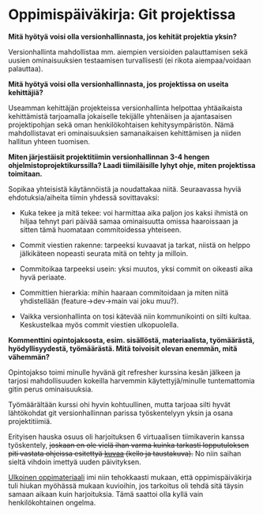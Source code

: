 # Oppimispäiväkirja: Git projektissa

__Mitä hyötyä voisi olla versionhallinnasta, jos kehität projektia yksin?__

Versionhallinta mahdollistaa mm. aiempien versioiden palauttamisen sekä uusien ominaisuuksien testaamisen turvallisesti (ei rikota aiempaa/voidaan palauttaa).

__Mitä hyötyä voisi olla versionhallinnasta, jos projektissa on useita kehittäjiä?__

Useamman kehittäjän projekteissa versionhallinta helpottaa yhtäaikaista kehittämistä tarjoamalla jokaiselle tekijälle yhtenäisen ja ajantasaisen projektipohjan sekä oman henkilökohtaisen kehitysympäristön. Nämä mahdollistavat eri ominaisuuksien samanaikaisen kehittämisen ja niiden hallitun yhteen tuomisen.  

__Miten järjestäisit projektitiimin versionhallinnan 3-4 hengen ohjelmistoprojektikurssilla? Laadi tiimiläisille lyhyt ohje, miten projektissa toimitaan.__

Sopikaa yhteisistä käytännöistä ja noudattakaa niitä. Seuraavassa hyviä ehdotuksia/aiheita tiimin yhdessä sovittavaksi:

- Kuka tekee ja mitä tekee: voi harmittaa aika paljon jos kaksi ihmistä on hiljaa tehnyt pari päivää samaa ominaisuutta omissa haaroissaan ja sitten tämä huomataan commitoidessa yhteiseen.

- Commit viestien rakenne: tarpeeksi kuvaavat ja tarkat, niistä on helppo jälkikäteen nopeasti seurata mitä on tehty ja milloin.

- Commitoikaa tarpeeksi usein: yksi muutos, yksi commit on oikeasti aika hyvä periaate.

- Committien hierarkia: mihin haaraan commitoidaan ja miten niitä yhdistellään (feature->dev->main vai joku muu?).

- Vaikka versionhallinta on tosi kätevää niin kommunikointi on silti kultaa. Keskustelkaa myös commit viestien ulkopuolella.


__Kommenttini opintojaksosta, esim. sisällöstä, materiaalista, työmäärästä, hyödyllisyydestä, työmäärästä. Mitä toivoisit olevan enemmän, mitä vähemmän?__

Opintojakso toimi minulle hyvänä git refresher kurssina kesän jälkeen ja tarjosi mahdollisuuden kokeilla harvemmin käytettyjä/minulle tuntemattomia gitin perus ominaisuuksia.

Työmäärältään kurssi ohi hyvin kohtuullinen, mutta tarjoaa silti hyvät lähtökohdat git versionhallinnan parissa työskentelyyn yksin ja osana projektitiimiä.

Erityisen hauska osuus oli harjoituksen 6 virtuaalisen tiimikaverin kanssa työskentely, ~~joskaan en ole vielä ihan varma kuinka tarkasti lopputuloksen piti vastata ohjeissa esitettyä [kuvaa](https://mruonavaara.github.io/git-versionhallinta/assets/hei_maailma_lopputulos.png) (kello ja taustakuva).~~ No niin saihan sieltä vihdoin imettyä uuden päivityksen.

[Ulkoinen oppimateriaali](https://mruonavaara.github.io/git-versionhallinta/) imi niin tehokkaasti mukaan, että oppimispäiväkirja tuli hiukan myöhässä mukaan kuvioihin, jos tarkoitus oli tehdä sitä täysin samaan aikaan kuin harjoituksia. Tämä saattoi olla kyllä vain henkilökohtainen ongelma.